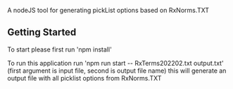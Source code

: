 A nodeJS tool for generating pickList options based on RxNorms.TXT

## Getting Started

To start please first run 'npm install'

To run this application run  'npm run start  -- RxTerms202202.txt output.txt' (first argument is input file, second is output file name) this will generate an
output file with all picklist options from RxNorms.TXT